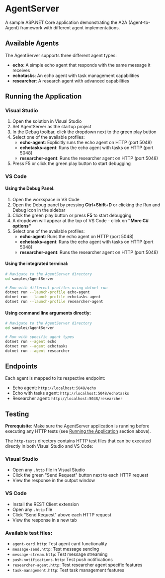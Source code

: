 # AgentServer

A sample ASP.NET Core application demonstrating the A2A (Agent-to-Agent) framework with different agent implementations.

## Available Agents

The AgentServer supports three different agent types:

- **echo**: A simple echo agent that responds with the same message it receives
- **echotasks**: An echo agent with task management capabilities
- **researcher**: A research agent with advanced capabilities

## Running the Application

### Visual Studio

1. Open the solution in Visual Studio
2. Set AgentServer as the startup project
3. In the Debug toolbar, click the dropdown next to the green play button
4. Select one of the available profiles:
   - **echo-agent**: Explicitly runs the echo agent on HTTP (port 5048)
   - **echotasks-agent**: Runs the echo agent with tasks on HTTP (port 5048)
   - **researcher-agent**: Runs the researcher agent on HTTP (port 5048)
5. Press F5 or click the green play button to start debugging

### VS Code

#### Using the Debug Panel:
1. Open the workspace in VS Code
2. Open the Debug panel by pressing **Ctrl+Shift+D** or clicking the Run and Debug icon in the sidebar
3. Click the green play button or press **F5** to start debugging
4. A dropdown will appear at the top of VS Code - click on **"More C# options"**
5. Select one of the available profiles:
   - **echo-agent**: Runs the echo agent on HTTP (port 5048)
   - **echotasks-agent**: Runs the echo agent with tasks on HTTP (port 5048)
   - **researcher-agent**: Runs the researcher agent on HTTP (port 5048)

#### Using the integrated terminal:
```bash
# Navigate to the AgentServer directory
cd samples/AgentServer

# Run with different profiles using dotnet run
dotnet run --launch-profile echo-agent
dotnet run --launch-profile echotasks-agent
dotnet run --launch-profile researcher-agent
```

#### Using command line arguments directly:
```bash
# Navigate to the AgentServer directory
cd samples/AgentServer

# Run with specific agent types
dotnet run --agent echo
dotnet run --agent echotasks
dotnet run --agent researcher
```

## Endpoints

Each agent is mapped to its respective endpoint:

- Echo agent: `http://localhost:5048/echo`
- Echo with tasks agent: `http://localhost:5048/echotasks`
- Researcher agent: `http://localhost:5048/researcher`

## Testing

**Prerequisite**: Make sure the AgentServer application is running before executing any HTTP tests (see [Running the Application](#running-the-application) section above).

The `http-tests` directory contains HTTP test files that can be executed directly in both Visual Studio and VS Code:

### Visual Studio
- Open any `.http` file in Visual Studio
- Click the green "Send Request" button next to each HTTP request
- View the response in the output window

### VS Code
- Install the REST Client extension
- Open any `.http` file
- Click "Send Request" above each HTTP request
- View the response in a new tab

### Available test files:
- `agent-card.http`: Test agent card functionality
- `message-send.http`: Test message sending
- `message-stream.http`: Test message streaming
- `push-notifications.http`: Test push notifications
- `researcher-agent.http`: Test researcher agent specific features
- `task-management.http`: Test task management features